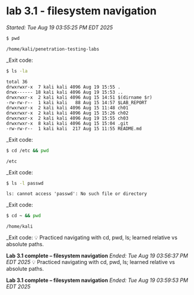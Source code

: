 # lab 3.1 - filesystem navigation

_Started: Tue Aug 19 03:55:25 PM EDT 2025_

```bash
$ pwd
```
```
/home/kali/penetration-testing-labs
```
_Exit code: 
```bash
$ ls -la
```
```
total 36
drwxrwxr-x  7 kali kali 4096 Aug 19 15:55 .
drwx------ 18 kali kali 4096 Aug 19 15:53 ..
drwxrwxr-x  2 kali kali 4096 Aug 15 14:51 $(dirname $r)
-rw-rw-r--  1 kali kali   88 Aug 15 14:57 $LAB_REPORT
drwxrwxr-x  2 kali kali 4096 Aug 15 11:48 ch01
drwxrwxr-x  2 kali kali 4096 Aug 15 15:26 ch02
drwxrwxr-x  2 kali kali 4096 Aug 19 15:55 ch03
drwxrwxr-x  8 kali kali 4096 Aug 15 15:04 .git
-rw-rw-r--  1 kali kali  217 Aug 15 11:55 README.md
```
_Exit code: 
```bash
$ cd /etc && pwd
```
```
/etc
```
_Exit code: 
```bash
$ ls -l passwd
```
```
ls: cannot access 'passwd': No such file or directory
```
_Exit code: 
```bash
$ cd ~ && pwd
```
```
/home/kali
```
_Exit code: 
💡 Practiced navigating with cd, pwd, ls; learned relative vs absolute paths.

**Lab 3.1 complete – filesystem navigation**
_Ended: Tue Aug 19 03:56:37 PM EDT 2025_
💡 Practiced navigating with cd, pwd, ls; learned relative vs absolute paths.

**Lab 3.1 complete – filesystem navigation**
_Ended: Tue Aug 19 03:59:53 PM EDT 2025_
